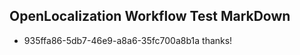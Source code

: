 ## OpenLocalization Workflow Test MarkDown
* 935ffa86-5db7-46e9-a8a6-35fc700a8b1a thanks!

<!--HONumber=Jul16_HO2-->


